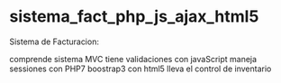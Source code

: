 # sistema_fact_php_js_ajax_html5
Sistema de Facturacion:

comprende sistema MVC
tiene validaciones con javaScript
maneja sessiones con PHP7
boostrap3 con html5
lleva el control de inventario

